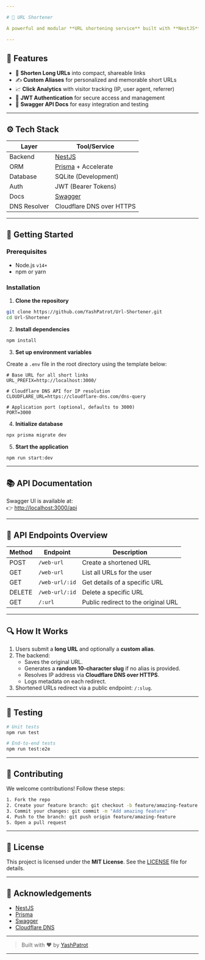 ```yaml
---

# 🔗 URL Shortener

A powerful and modular **URL shortening service** built with **NestJS** and **Prisma**, featuring click analytics, custom aliases, and JWT-based user authentication.

---
```


## 🌟 Features

- 🔗 **Shorten Long URLs** into compact, shareable links  
- ✍️ **Custom Aliases** for personalized and memorable short URLs  
- 📈 **Click Analytics** with visitor tracking (IP, user agent, referrer)  
- 🔐 **JWT Authentication** for secure access and management  
- 📘 **Swagger API Docs** for easy integration and testing  

---

## ⚙️ Tech Stack

| Layer         | Tool/Service                      |
|---------------|-----------------------------------|
| Backend       | [NestJS](https://nestjs.com/)     |
| ORM           | [Prisma](https://prisma.io/) + Accelerate |
| Database      | SQLite (Development)              |
| Auth          | JWT (Bearer Tokens)               |
| Docs          | [Swagger](https://swagger.io/)    |
| DNS Resolver  | Cloudflare DNS over HTTPS         |

---

## 🚀 Getting Started

### Prerequisites

- Node.js `v14+`
- npm or yarn

### Installation

1. **Clone the repository**
```bash
git clone https://github.com/YashPatrot/Url-Shortener.git
cd Url-Shortener
```

2. **Install dependencies**
```bash
npm install
```

3. **Set up environment variables**

Create a `.env` file in the root directory using the template below:

```env
# Base URL for all short links
URL_PREFIX=http://localhost:3000/

# Cloudflare DNS API for IP resolution
CLOUDFLARE_URL=https://cloudflare-dns.com/dns-query

# Application port (optional, defaults to 3000)
PORT=3000
```

4. **Initialize database**
```bash
npx prisma migrate dev
```

5. **Start the application**
```bash
npm run start:dev
```

---

## 📚 API Documentation

Swagger UI is available at:  
👉 [http://localhost:3000/api](http://localhost:3000/api)

---

## 🔌 API Endpoints Overview

| Method | Endpoint             | Description                          |
|--------|----------------------|--------------------------------------|
| POST   | `/web-url`           | Create a shortened URL               |
| GET    | `/web-url`           | List all URLs for the user           |
| GET    | `/web-url/:id`       | Get details of a specific URL        |
| DELETE | `/web-url/:id`       | Delete a specific URL                |
| GET    | `/:url`              | Public redirect to the original URL  |

---

## 🔍 How It Works

1. Users submit a **long URL** and optionally a **custom alias**.
2. The backend:
   - Saves the original URL.
   - Generates a **random 10-character slug** if no alias is provided.
   - Resolves IP address via **Cloudflare DNS over HTTPS**.
   - Logs metadata on each redirect.
3. Shortened URLs redirect via a public endpoint: `/:slug`.

---

## 🧪 Testing

```bash
# Unit tests
npm run test

# End-to-end tests
npm run test:e2e
```

---

## 🤝 Contributing

We welcome contributions! Follow these steps:

```bash
1. Fork the repo
2. Create your feature branch: git checkout -b feature/amazing-feature
3. Commit your changes: git commit -m "Add amazing feature"
4. Push to the branch: git push origin feature/amazing-feature
5. Open a pull request
```

---

## 📝 License

This project is licensed under the **MIT License**. See the [LICENSE](./LICENSE) file for details.

---

## 🙏 Acknowledgements

- [NestJS](https://nestjs.com/)
- [Prisma](https://www.prisma.io/)
- [Swagger](https://swagger.io/)
- [Cloudflare DNS](https://developers.cloudflare.com/1.1.1.1/dns-over-https/)

---

> Built with ❤️ by [YashPatrot](https://github.com/YashPatrot)

---
